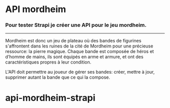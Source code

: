 # API mordheim

### Pour tester Strapi je créer une API pour le jeu mordheim.

--------------

Mordheim est donc un jeu de plateau où des bandes de figurines s'affrontent dans les ruines de la cité de Mordheim pour une précieuse ressource: la pierre magique. Chaque bande est composée de héros et d’homme de mains, ils sont équipés en arme et armure, et ont des caractéristiques propres à leur condition.


L'API doit permettre au joueur de gérer ses bandes: créer, mettre à jour, supprimer autant la bande que ce qui la compose.

# api-mordheim-strapi
